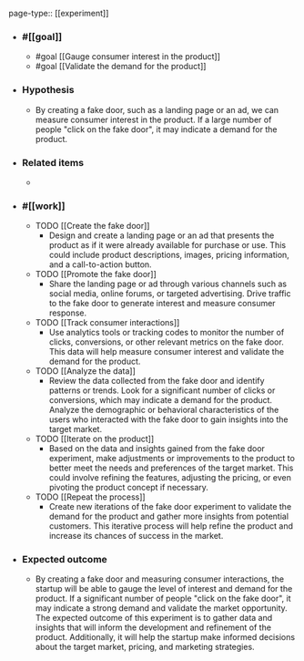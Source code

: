 page-type:: [[experiment]]



  - ### #[[goal]]
    - #goal [[Gauge consumer interest in the product]]
    - #goal [[Validate the demand for the product]]
  - ### Hypothesis
    - By creating a fake door, such as a landing page or an ad, we can measure consumer interest in the product. If a large number of people "click on the fake door", it may indicate a demand for the product.
  - ### Related items
    - 
  - ### #[[work]]
    - TODO [[Create the fake door]]
      - Design and create a landing page or an ad that presents the product as if it were already available for purchase or use. This could include product descriptions, images, pricing information, and a call-to-action button.
    - TODO [[Promote the fake door]]
      - Share the landing page or ad through various channels such as social media, online forums, or targeted advertising. Drive traffic to the fake door to generate interest and measure consumer response.
    - TODO [[Track consumer interactions]]
      - Use analytics tools or tracking codes to monitor the number of clicks, conversions, or other relevant metrics on the fake door. This data will help measure consumer interest and validate the demand for the product.
    - TODO [[Analyze the data]]
      - Review the data collected from the fake door and identify patterns or trends. Look for a significant number of clicks or conversions, which may indicate a demand for the product. Analyze the demographic or behavioral characteristics of the users who interacted with the fake door to gain insights into the target market.
    - TODO [[Iterate on the product]]
      - Based on the data and insights gained from the fake door experiment, make adjustments or improvements to the product to better meet the needs and preferences of the target market. This could involve refining the features, adjusting the pricing, or even pivoting the product concept if necessary.
    - TODO [[Repeat the process]]
      - Create new iterations of the fake door experiment to validate the demand for the product and gather more insights from potential customers. This iterative process will help refine the product and increase its chances of success in the market.
  - ### Expected outcome
    - By creating a fake door and measuring consumer interactions, the startup will be able to gauge the level of interest and demand for the product. If a significant number of people "click on the fake door", it may indicate a strong demand and validate the market opportunity. The expected outcome of this experiment is to gather data and insights that will inform the development and refinement of the product. Additionally, it will help the startup make informed decisions about the target market, pricing, and marketing strategies.

